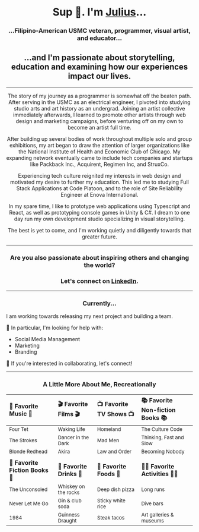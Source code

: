 # <h1 align="center">Sup 👋.  I'm [Julius](https://juliusbautista.com/)...</h1>

### <h3 align="center">...Filipino-American USMC veteran, programmer, visual artist, and educator...</h3>

## <h2 align="center">...and I'm passionate about storytelling, education and examining how our experiences impact our lives.</h2>

---

<p align="center">The story of my journey as a programmer is somewhat off the beaten path. After serving in the USMC as an electrical engineer, I pivoted into studying studio arts and art history as an undergrad.  Joining an artist collective immediately afterwards, I learned to promote other artists through web design and marketing campaigns, before venturing off on my own to become an artist full time.</p>

<p align="center">After building up several bodies of work throughout multiple solo and group exhibitions, my art began to draw the attention of larger organizations like the National Institute of Health and Economic Club of Chicago.  My expanding network eventually came to include tech companies and startups like Packback Inc., Acquirent, Regimen Inc, and StruxCo.</p>

<p align="center">Experiencing tech culture reignited my interests in web design and motivated my desire to further my education.  This led me to studying Full Stack Applications at Code Platoon, and to the role of Site Reliability Engineer at Enova International.</p>

<p align="center">In my spare time, I like to prototype web applications using Typescript and React, as well as prototyping console games in Unity & C#.  I dream to one day run my own development studio specializing in visual storytelling.</p>

<p align="center">The best is yet to come, and I'm working quietly and diligently towards that greater future. </p>

---

### <h3 align="center">Are you also passionate about inspiring others and changing the world?</h3>
### <h3 align="center">Let's connect on [LinkedIn](https://www.linkedin.com/in/juliusdcbautista/).</h3>

---
### <h3 align="center">Currently...</h3>

I am working towards releasing my next project and building a team.

🤔 In particular, I'm looking for help with:
- Social Media Management
- Marketing
- Branding

👯 If you're interested in collaborating, let's connect!

---
<!--
**jdcbautista/jdcbautista** is a ✨ _special_ ✨ repository because its `README.md` (this file) appears on your GitHub profile.

Here are some ideas to get you started:

- 🔭 I’m currently working on ...
- 🌱 I’m currently learning ...
- 👯 I’m looking to collaborate on ...
- 🤔 I’m looking for help with ...
- 💬 Ask me about ...
- 📫 How to reach me: ...
- 😄 Pronouns: ...
- ⚡ Fun fact: ...
-->

### <h3 align="center">A Little More About Me, Recreationally</h3>

| 🎵 **Favorite Music** 🎵| 🎬 **Favorite Films** 🎬 | 📺 **Favorite TV Shows** 📺 | 📚 **Favorite Non-fiction Books** 📚 |
|:------------------------|:------------------------|:------------------------|:------------------------|
| <sub>Four Tet</sub> | <sub>Waking Life</sub> | <sub>Homeland</sub> | <sub>The Culture Code</sub> |
| <sub>The Strokes</sub> | <sub>Dancer in the Dark</sub> | <sub>Mad Men</sub> | <sub>Thinking, Fast and Slow</sub> |
| <sub>Blonde Redhead</sub> | <sub>Akira</sub> | <sub>Law and Order</sub> | <sub>Becoming Nobody</sub> |
|                       |                        |                        |                        |
| 📖 **Favorite Fiction Books** 📖 | 🍹 **Favorite Drinks** 🍹 | 🍕 **Favorite Foods** 🍕 | 🏃‍♂️ **Favorite Activities** 🏃‍♂️ |
| <sub>The Unconsoled</sub> | <sub>Whiskey on the rocks</sub> | <sub>Deep dish pizza</sub> | <sub>Long runs</sub> |
| <sub>Never Let Me Go</sub> | <sub>Gin & club soda</sub> | <sub>Sticky white rice</sub> | <sub>Dive bars</sub> |
| <sub>1984</sub> | <sub>Guinness Draught</sub> | <sub>Steak tacos</sub> | <sub>Art galleries & museums</sub> |

